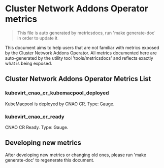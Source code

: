 # Cluster Network Addons Operator metrics
> This file is auto generated by metricsdocs, run 'make generate-doc' in order to update it.

This document aims to help users that are not familiar with metrics exposed by the Cluster Network Addons Operator.
All metrics documented here are auto-generated by the utility tool 'tools/metricsdocs' and reflects exactly what is being exposed.
## Cluster Network Addons Operator Metrics List
### kubevirt_cnao_cr_kubemacpool_deployed
KubeMacpool is deployed by CNAO CR. Type: Gauge.
### kubevirt_cnao_cr_ready
CNAO CR Ready. Type: Gauge.
## Developing new metrics
After developing new metrics or changing old ones, please run 'make generate-doc' to regenerate this document.